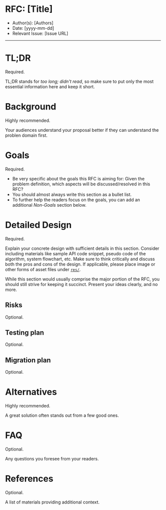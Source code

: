 # RFC: [Title]

* Author(s): [Authors]
* Date: [yyyy-mm-dd]
* Relevant Issue: [Issue URL]
---

# TL;DR

Required. 

TL;DR stands for *too long; didn't read*, so make sure to put only the most essential information here and keep it short.

# Background

Highly recommended.

Your audiences understand your proposal better if they can understand the problen domain first.

# Goals

Required. 

* Be very specific about the goals this RFC is aiming for: Given the problem definition, which aspects will be discussed/resolved in this RFC?
* You should almost always write this section as a bullet list.
* To further help the readers focus on the goals, you can add an additional *Non-Goals* section below.

# Detailed Design

Required.

Explain your concrete design with sufficient details in this section. Consider including materials like sample API code snippet, pseudo code of the algorithm, system flowchart, etc. Make sure to think critically and discuss both the pros and cons of the design. If applicable, please place image or other forms of asset files under [`res/`](res/).

While this section would usually comprise the major portion of the RFC, you should still strive for keeping it succinct. Present your ideas clearly, and no more.

## Risks

Optional.

## Testing plan

Optional.

## Migration plan

Optional.

# Alternatives

Highly recommended.

A great solution often stands out from a few good ones.

# FAQ

Optional.

Any questions you foresee from your readers.

# References

Optional.

A list of materials providing additional context.
